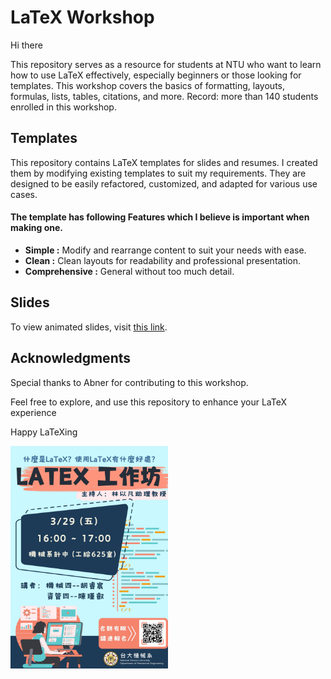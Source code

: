 # LaTeX Workshop

Hi there

This repository serves as a resource for students at NTU who want to learn how to use LaTeX effectively, especially beginners or those looking for templates. This workshop covers the basics of formatting, layouts, formulas, lists, tables, citations, and more.
Record: more than 140 students enrolled in this workshop.

## Templates

This repository contains LaTeX templates for slides and resumes. I created them by modifying existing templates to suit my requirements. They are designed to be easily refactored, customized, and adapted for various use cases.

#### The template has following Features which I believe is important when making one.

- **Simple :** Modify and rearrange content to suit your needs with ease.
- **Clean :** Clean layouts for readability and professional presentation.
- **Comprehensive :** General without too much detail.

## Slides

To view animated slides, visit [this link](https://www.canva.com/design/DAGAP0oWhhU/6Xs2c_NBiFsJuBU0S0DMdA/view?utm_content=DAGAP0oWhhU&utm_campaign=designshare&utm_medium=link&utm_source=editor).

## Acknowledgments

Special thanks to Abner for contributing to this workshop.

Feel free to explore, and use this repository to enhance your LaTeX experience

Happy LaTeXing

<img src="Poster.jpg" width="50%"> <br>
